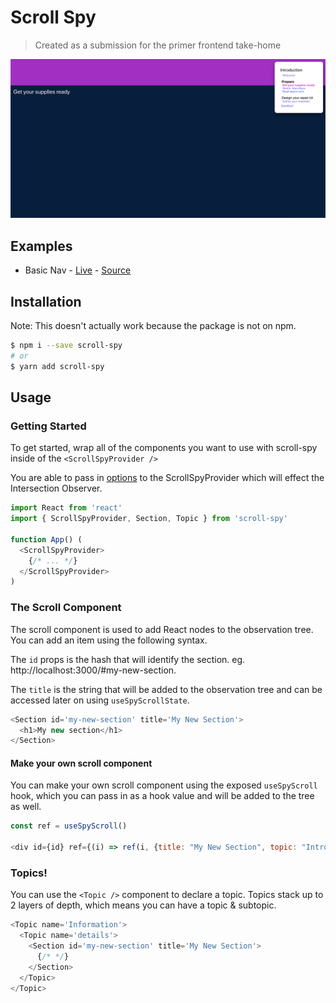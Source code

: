 # Scroll Spy

> Created as a submission for the primer frontend take-home

<img src='./screenshot.png'/>

## Examples

- Basic Nav - [Live](https://lucas8.github.io/scroll-spy) - [Source](./example)

## Installation

Note: This doesn't actually work because the package is not on npm.

```bash
$ npm i --save scroll-spy
# or
$ yarn add scroll-spy
```

## Usage

### Getting Started

To get started, wrap all of the components you want to use with scroll-spy inside of the `<ScrollSpyProvider />`

You are able to pass in [options](https://developer.mozilla.org/en-US/docs/Web/API/Intersection_Observer_API#Intersection_observer_options) to the ScrollSpyProvider which will effect the Intersection Observer.

```js
import React from 'react'
import { ScrollSpyProvider, Section, Topic } from 'scroll-spy'

function App() (
  <ScrollSpyProvider>
    {/* ... */}
  </ScrollSpyProvider>
)
```

### The Scroll Component

The scroll component is used to add React nodes to the observation tree. You can add an item using the following syntax.

The `id` props is the hash that will identify the section.
eg. http://localhost:3000/#my-new-section.

The `title` is the string that will be added to the observation tree and can be accessed later on using `useSpyScrollState`.

```js
<Section id='my-new-section' title='My New Section'>
  <h1>My new section</h1>
</Section>
```

#### Make your own scroll component

You can make your own scroll component using the exposed `useSpyScroll` hook, which you can pass in as a hook value and will be added to the tree as well.

```js
const ref = useSpyScroll()

<div id={id} ref={(i) => ref(i, {title: "My New Section", topic: "Intro to Elixir"})}></div>
```

### Topics!

You can use the `<Topic />` component to declare a topic. Topics stack up to 2 layers of depth, which means you can have a topic & subtopic.

```js
<Topic name='Information'>
  <Topic name='details'>
    <Section id='my-new-section' title='My New Section'>
      {/* */}
    </Section>
  </Topic>
</Topic>
```
